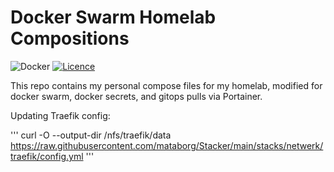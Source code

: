 # Docker Swarm Homelab Compositions
![Docker](https://img.shields.io/badge/docker-%230db7ed.svg?style=for-the-badge&logo=docker&logoColor=white)
[![Licence](https://img.shields.io/github/license/Ileriayo/markdown-badges?style=for-the-badge)](./LICENSE)

This repo contains my personal compose files for my homelab, modified for docker swarm, docker secrets, and gitops pulls via Portainer.

Updating Traefik config:

'''
curl -O --output-dir /nfs/traefik/data https://raw.githubusercontent.com/mataborg/Stacker/main/stacks/netwerk/traefik/config.yml
'''
